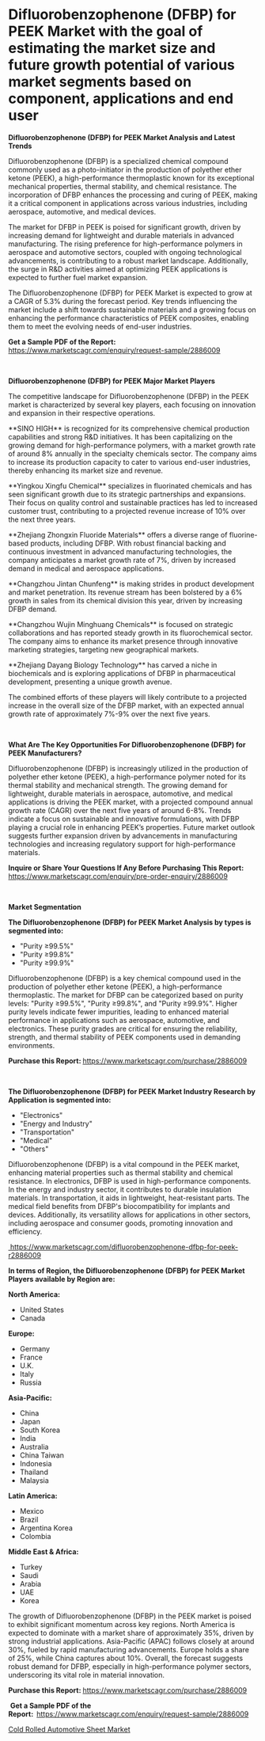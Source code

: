 <p><h1>Difluorobenzophenone (DFBP) for PEEK Market with the goal of estimating the market size and future growth potential of various market segments based on component, applications and end user</h1></p><p><strong>Difluorobenzophenone (DFBP) for PEEK Market Analysis and Latest Trends</strong></p>
<p><p>Difluorobenzophenone (DFBP) is a specialized chemical compound commonly used as a photo-initiator in the production of polyether ether ketone (PEEK), a high-performance thermoplastic known for its exceptional mechanical properties, thermal stability, and chemical resistance. The incorporation of DFBP enhances the processing and curing of PEEK, making it a critical component in applications across various industries, including aerospace, automotive, and medical devices.</p><p>The market for DFBP in PEEK is poised for significant growth, driven by increasing demand for lightweight and durable materials in advanced manufacturing. The rising preference for high-performance polymers in aerospace and automotive sectors, coupled with ongoing technological advancements, is contributing to a robust market landscape. Additionally, the surge in R&D activities aimed at optimizing PEEK applications is expected to further fuel market expansion.</p><p>The Difluorobenzophenone (DFBP) for PEEK Market is expected to grow at a CAGR of 5.3% during the forecast period. Key trends influencing the market include a shift towards sustainable materials and a growing focus on enhancing the performance characteristics of PEEK composites, enabling them to meet the evolving needs of end-user industries.</p></p>
<p><strong>Get a Sample PDF of the Report:&nbsp;</strong> <a href="https://www.marketscagr.com/enquiry/request-sample/2886009?utm_campaign=2110&utm_medium=2&utm_source=Github&utm_content=ia&utm_term=13032025&utm_id=difluorobenzophenone-dfbp-for-peek">https://www.marketscagr.com/enquiry/request-sample/2886009</a></p>
<p>&nbsp;</p>
<p><strong>Difluorobenzophenone (DFBP) for PEEK Major Market Players</strong></p>
<p><p>The competitive landscape for Difluorobenzophenone (DFBP) in the PEEK market is characterized by several key players, each focusing on innovation and expansion in their respective operations. </p><p>**SINO HIGH** is recognized for its comprehensive chemical production capabilities and strong R&D initiatives. It has been capitalizing on the growing demand for high-performance polymers, with a market growth rate of around 8% annually in the specialty chemicals sector. The company aims to increase its production capacity to cater to various end-user industries, thereby enhancing its market size and revenue.</p><p>**Yingkou Xingfu Chemical** specializes in fluorinated chemicals and has seen significant growth due to its strategic partnerships and expansions. Their focus on quality control and sustainable practices has led to increased customer trust, contributing to a projected revenue increase of 10% over the next three years. </p><p>**Zhejiang Zhongxin Fluoride Materials** offers a diverse range of fluorine-based products, including DFBP. With robust financial backing and continuous investment in advanced manufacturing technologies, the company anticipates a market growth rate of 7%, driven by increased demand in medical and aerospace applications.</p><p>**Changzhou Jintan Chunfeng** is making strides in product development and market penetration. Its revenue stream has been bolstered by a 6% growth in sales from its chemical division this year, driven by increasing DFBP demand.</p><p>**Changzhou Wujin Minghuang Chemicals** is focused on strategic collaborations and has reported steady growth in its fluorochemical sector. The company aims to enhance its market presence through innovative marketing strategies, targeting new geographical markets.</p><p>**Zhejiang Dayang Biology Technology** has carved a niche in biochemicals and is exploring applications of DFBP in pharmaceutical development, presenting a unique growth avenue.</p><p>The combined efforts of these players will likely contribute to a projected increase in the overall size of the DFBP market, with an expected annual growth rate of approximately 7%-9% over the next five years.</p></p>
<p>&nbsp;</p>
<p><strong>What Are The Key Opportunities For Difluorobenzophenone (DFBP) for PEEK Manufacturers?</strong></p>
<p><p>Difluorobenzophenone (DFBP) is increasingly utilized in the production of polyether ether ketone (PEEK), a high-performance polymer noted for its thermal stability and mechanical strength. The growing demand for lightweight, durable materials in aerospace, automotive, and medical applications is driving the PEEK market, with a projected compound annual growth rate (CAGR) over the next five years of around 6-8%. Trends indicate a focus on sustainable and innovative formulations, with DFBP playing a crucial role in enhancing PEEK’s properties. Future market outlook suggests further expansion driven by advancements in manufacturing technologies and increasing regulatory support for high-performance materials.</p></p>
<p><strong>Inquire or Share Your Questions If Any Before Purchasing This Report:</strong> <a href="https://www.marketscagr.com/enquiry/pre-order-enquiry/2886009?utm_campaign=2110&utm_medium=2&utm_source=Github&utm_content=ia&utm_term=13032025&utm_id=difluorobenzophenone-dfbp-for-peek">https://www.marketscagr.com/enquiry/pre-order-enquiry/2886009</a></p>
<p>&nbsp;</p>
<p><strong>Market Segmentation</strong></p>
<p><strong>The Difluorobenzophenone (DFBP) for PEEK Market Analysis by types is segmented into:</strong></p>
<p><ul><li>"Purity ≥99.5%"</li><li>"Purity ≥99.8%"</li><li>"Purity ≥99.9%"</li></ul></p>
<p><p>Difluorobenzophenone (DFBP) is a key chemical compound used in the production of polyether ether ketone (PEEK), a high-performance thermoplastic. The market for DFBP can be categorized based on purity levels: "Purity ≥99.5%", "Purity ≥99.8%", and "Purity ≥99.9%". Higher purity levels indicate fewer impurities, leading to enhanced material performance in applications such as aerospace, automotive, and electronics. These purity grades are critical for ensuring the reliability, strength, and thermal stability of PEEK components used in demanding environments.</p></p>
<p><strong>Purchase this Report:&nbsp;</strong><a href="https://www.marketscagr.com/purchase/2886009?utm_campaign=2110&utm_medium=2&utm_source=Github&utm_content=ia&utm_term=13032025&utm_id=difluorobenzophenone-dfbp-for-peek">https://www.marketscagr.com/purchase/2886009</a></p>
<p>&nbsp;</p>
<p><strong>The Difluorobenzophenone (DFBP) for PEEK Market Industry Research by Application is segmented into:</strong></p>
<p><ul><li>"Electronics"</li><li>"Energy and Industry"</li><li>"Transportation"</li><li>"Medical"</li><li>"Others"</li></ul></p>
<p><p>Difluorobenzophenone (DFBP) is a vital compound in the PEEK market, enhancing material properties such as thermal stability and chemical resistance. In electronics, DFBP is used in high-performance components. In the energy and industry sector, it contributes to durable insulation materials. In transportation, it aids in lightweight, heat-resistant parts. The medical field benefits from DFBP's biocompatibility for implants and devices. Additionally, its versatility allows for applications in other sectors, including aerospace and consumer goods, promoting innovation and efficiency.</p></p>
<p><a href="https://www.marketscagr.com/difluorobenzophenone-dfbp-for-peek-r2886009?utm_campaign=2110&utm_medium=2&utm_source=Github&utm_content=ia&utm_term=13032025&utm_id=difluorobenzophenone-dfbp-for-peek">&nbsp;https://www.marketscagr.com/difluorobenzophenone-dfbp-for-peek-r2886009</a></p>
<p><strong>In terms of Region, the Difluorobenzophenone (DFBP) for PEEK Market Players available by Region are:</strong></p>
<p>
    <p> <strong> North America: </strong>
        <ul>
            <li>United States</li>
            <li>Canada</li>
        </ul>
        </p> 
    <p> <strong> Europe: </strong>
        <ul>
            <li>Germany</li>
            <li>France</li>
            <li>U.K.</li>
            <li>Italy</li>
            <li>Russia</li>
        </ul>
        </p> 
    <p> <strong> Asia-Pacific: </strong>
        <ul>
            <li>China</li>
            <li>Japan</li>
            <li>South Korea</li>
            <li>India</li>
            <li>Australia</li>
            <li>China Taiwan</li>
            <li>Indonesia</li>
            <li>Thailand</li>
            <li>Malaysia</li>
        </ul>
        </p> 
    <p> <strong> Latin America: </strong>
        <ul>
            <li>Mexico</li>
            <li>Brazil</li>
            <li>Argentina Korea</li>
            <li>Colombia</li>
        </ul>
        </p> 
    <p> <strong> Middle East & Africa: </strong>
        <ul>
            <li>Turkey</li>
            <li>Saudi</li>
            <li>Arabia</li>
            <li>UAE</li>
            <li>Korea</li>
        </ul>
    </p>
    </p>
<p><p>The growth of Difluorobenzophenone (DFBP) in the PEEK market is poised to exhibit significant momentum across key regions. North America is expected to dominate with a market share of approximately 35%, driven by strong industrial applications. Asia-Pacific (APAC) follows closely at around 30%, fueled by rapid manufacturing advancements. Europe holds a share of 25%, while China captures about 10%. Overall, the forecast suggests robust demand for DFBP, especially in high-performance polymer sectors, underscoring its vital role in material innovation.</p></p>
<p><strong>Purchase this Report: </strong><a href="https://www.marketscagr.com/purchase/2886009?utm_campaign=2110&utm_medium=2&utm_source=Github&utm_content=ia&utm_term=13032025&utm_id=difluorobenzophenone-dfbp-for-peek">https://www.marketscagr.com/purchase/2886009</a></p>
<p>&nbsp;<strong>Get a Sample PDF of the Report:&nbsp;&nbsp;</strong><a href="https://www.marketscagr.com/enquiry/request-sample/2886009?utm_campaign=2110&utm_medium=2&utm_source=Github&utm_content=ia&utm_term=13032025&utm_id=difluorobenzophenone-dfbp-for-peek">https://www.marketscagr.com/enquiry/request-sample/2886009</a></p>
<p><strong></strong></p>
<p><p><a href="https://github.com/JakirUddin651/Market-Research-Report-List-2/blob/main/cold-rolled-automotive-sheet-market.md?utm_campaign=2110&utm_medium=2&utm_source=Github&utm_content=ia&utm_term=13032025&utm_id=difluorobenzophenone-dfbp-for-peek">Cold Rolled Automotive Sheet Market</a></p></p>